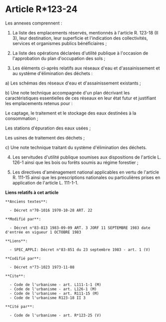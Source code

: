# Article R*123-24

Les annexes comprennent :

1. La liste des emplacements réservés, mentionnés à l'article R. 123-18 (II 3), leur destination, leur superficie et
l'indication des collectivités, services et organismes publics bénéficiaires ;

2. La liste des opérations déclarées d'utilité publique à l'occasion de l'approbation du plan d'occupation des sols ;

3. Les éléments ci-après relatifs aux réseaux d'eau et d'assainissement et au système d'élimination des déchets :

a) Les schémas des réseaux d'eau et d'assainissement existants ;

b) Une note technique accompagnée d'un plan décrivant les caractéristiques essentielles de ces réseaux en leur état futur et
justifiant les emplacements retenus pour :

Le captage, le traitement et le stockage des eaux destinées à la consommation ;

Les stations d'épuration des eaux usées ;

Les usines de traitement des déchets ;

c) Une note technique traitant du système d'élimination des déchets.

4. Les servitudes d'utilité publique soumises aux dispositions de l'article L. 126-1 ainsi que les bois ou forêts soumis au
régime forestier ;

5. Les directives d'aménagement national applicables en vertu de l'article R. 111-15 ainsi que les prescriptions nationales
ou particulières prises en application de l'article L. 111-1-1.

**Liens relatifs à cet article**

	**Anciens textes**:

	  - Décret n°70-1016 1970-10-28 ART. 22

	**Modifié par**:

	  - Décret n°83-813 1983-09-09 ART. 3 JORF 11 SEPTEMBRE 1983 date d'entrée en vigueur 1 OCTOBRE 1983

	**Liens**:

	  - SPEC_APPLI: Décret n°83-851 du 23 septembre 1983 - art. 1 (V)

	**Codifié par**:

	  - Décret n°73-1023 1973-11-08

	**Cite**:

	  - Code de l'urbanisme - art. L111-1-1 (M)
	  - Code de l'urbanisme - art. L126-1 (M)
	  - Code de l'urbanisme - art. R111-15 (M)
	  - Code de l'urbanisme R123-18 II 3

	**Cité par**:

	  - Code de l'urbanisme - art. R*123-25 (V)

